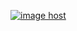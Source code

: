 <a href="https://imgbox.com/kznPQljp" target="_blank"><img src="https://thumbs2.imgbox.com/8b/01/kznPQljp_t.jpg" alt="image host"/></a>
